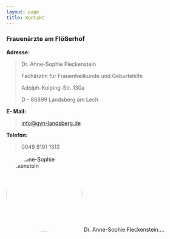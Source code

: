 ```yaml
---
layout: page
title: Kontakt
---
```


### Frauenärzte am Flößerhof


**Adresse:**
> Dr. Anne-Sophie Fleckenstein
>
> Fachärztin für Frauenheilkunde und Geburtshilfe 
>
>Adolph-Kolping-Str. 130a
>
> D - 86899 Landsberg am Lech

**E- Mail:**
> info@gyn-landsberg.de

**Telefon:**
> 0049 8191 1313


<img src="/images/dr-fleckenstein.jpg" alt="Dr. Anne-Sophie Fleckenstein" style="width:200px; border-radius: 100%;" class="round">
Dr. Anne-Sophie Fleckenstein.... 

